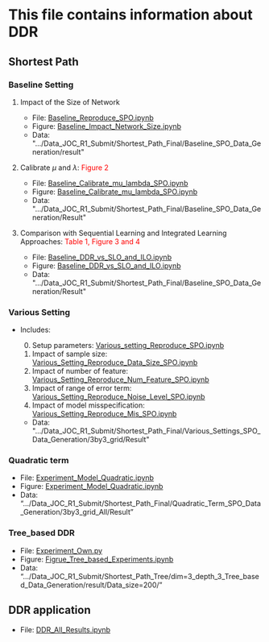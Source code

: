 # This file contains information about DDR


## Shortest Path

### Baseline Setting
1. Impact of the Size of Network
    - File: [Baseline_Reproduce_SPO.ipynb](/Shortest_Path_Reproduce/Baseline_Reproduce_SPO.ipynb)
    - Figure: [Baseline_Impact_Network_Size.ipynb](/Shortest_Path_Reproduce/Baseline_Impact_Network_Size.ipynb)
    - Data: ".../Data_JOC_R1_Submit/Shortest_Path_Final/Baseline_SPO_Data_Generation/result"

2. Calibrate $\mu$ and $\lambda$: <font color="red">Figure 2</font>
    - File: [Baseline_Calibrate_mu_lambda_SPO.ipynb](/Shortest_Path_Reproduce/Baseline_Calibrate_mu_lambda_SPO.ipynb)
    - Figure: [Baseline_Calibrate_mu_lambda_SPO.ipynb](/Shortest_Path_Reproduce/Baseline_Calibrate_mu_lambda_SPO.ipynb)
    - Data: ".../Data_JOC_R1_Submit/Shortest_Path_Final/Baseline_SPO_Data_Generation/Result"

2. Comparison with Sequential Learning and Integrated Learning Approaches: <font color="red">Table 1, Figure 3 and 4</font>
    - File: [Baseline_DDR_vs_SLO_and_ILO.ipynb](/Shortest_Path_Reproduce/Baseline_DDR_vs_SLO_and_ILO.ipynb)
    - Figure: [Baseline_DDR_vs_SLO_and_ILO.ipynb](/Shortest_Path_Reproduce/Baseline_DDR_vs_SLO_and_ILO.ipynb)
    - Data: ".../Data_JOC_R1_Submit/Shortest_Path_Final/Baseline_SPO_Data_Generation/Result"


### Various Setting
- Includes: 

    0. Setup parameters: [Various_setting_Reproduce_SPO.ipynb](/Shortest_Path_Reproduce/Various_setting_Reproduce_SPO.ipynb)
    1. Impact of sample size: [Various_Setting_Reproduce_Data_Size_SPO.ipynb](/Shortest_Path_Reproduce/Various_Setting_Reproduce_Data_Size_SPO.ipynb)
    2. Impact of number of feature: [Various_Setting_Reproduce_Num_Feature_SPO.ipynb](/Shortest_Path_Reproduce/Various_Setting_Reproduce_Num_Feature_SPO.ipynb)
    3. Impact of range of error term: [Various_Setting_Reproduce_Noise_Level_SPO.ipynb](/Shortest_Path_Reproduce/Various_Setting_Reproduce_Noise_Level_SPO.ipynb)
    4. Impact of model misspecification: [Various_Setting_Reproduce_Mis_SPO.ipynb](/Shortest_Path_Reproduce/Various_Setting_Reproduce_Mis_SPO.ipynb)
    - Data: ".../Data_JOC_R1_Submit/Shortest_Path_Final/Various_Settings_SPO_Data_Generation/3by3_grid/Result"

### Quadratic term

- File: [Experiment_Model_Quadratic.ipynb](/Shortest_Path_Reproduce/Experiment_Model_Quadratic.ipynb)
- Figure: [Experiment_Model_Quadratic.ipynb](/Shortest_Path_Reproduce/Experiment_Model_Quadratic.ipynb)
- Data: “.../Data_JOC_R1_Submit/Shortest_Path_Final/Quadratic_Term_SPO_Data_Generation/3by3_grid_All/Result”

### Tree_based DDR 

- File: [Experiment_Own.py](Tree_Based_Approaches/Tree_Based_SPO_Plus/Experiment_Own.py)
- Figure: [Figrue_Tree_based_Experiments.ipynb](Tree_Based_Approaches/Tree_Based_SPO_Plus/Figrue_Tree_based_Experiments.ipynb)
- Data: “.../Data_JOC_R1_Submit/Shortest_Path_Tree/dim=3_depth_3_Tree_based_Data_Generation/result/Data_size=200/”

## DDR application
- File: [DDR_All_Results.ipynb](/DDR_Reproduce/DDR_All_Results.ipynb)

<!-- ### Revise codes
- run EPO时，我在 dataset.py 中关闭了Optimizing for optDataset... 和tqdm的打印 -->
<!-- - pyepo/func/abcmodule.py/中注释 “print("Num of cores: {}".format(self.processes))” -->

<!-- 
### Model Misspecification
1. Model misspecification when $N=100$: <font color="red">Figure 5, lower left subfig of Figure D.2</font>
    - File: [Experiment_Model_Mis_N_100.ipynb](/Shortest_Path_Reproduce/Experiment_Model_Mis_N_100.ipynb)
    - Figure: [Experiment_Model_Mis_N_100.ipynb](/Shortest_Path_Reproduce/Experiment_Model_Mis_N_100.ipynb)
    - Data: ".../Data_JOC_R1/Shortest_Path_Rep/Model_MisSPO_Data_Generation/3by3_grid/"

1. Model misspecification under different Data Size
    - File: [Experiment_Model_Mis_Data_Size.ipynb](/Shortest_Path_Reproduce/Experiment_Model_Mis_Data_Size.ipynb)
    - Figure: [Experiment_Model_Mis_Data_Size.ipynb](/Shortest_Path_Reproduce/Experiment_Model_Mis_Data_Size.ipynb)
    - Data: “/Data_JOC_R1/Shortest_Path_Rep/Model_Mis_Data_SizeSPO_Data_Generation/3by3_grid/”



- 复现时，需要在Data_Simulator函数中，使得data_generation_process前面的SEED为iter，如下 W_star = data_gen.generate_truth(DataPath_iter,lower, upper, p, d, iter,data_generation_process)

### Revise codes
- run EPO时，我在 dataset.py 中关闭了Optimizing for optDataset... 和tqdm的打印


### DDR Tree
1. 在mtp.py 文件中增加,计算root node 上DDR cost，需要我们也对error()函数内做了修改。
```
if leaf_mod.SPO_weight_param == 2.0:
    DDR_loss_Rst = leaf_mod.error(A,Y,mu,lamb)
    leaf_mod_error = DDR_loss_Rst["obj"]
else:
    leaf_mod_error = fast_avg(leaf_mod.error(A,Y,mu,lamb),weights)
```

2. mtp.py _find_best_split_binary()函数中，做如下代码替换：
```
l_avg_errors[k] = np.dot(leaf_mod_l.error(A_l,Y_l),weights_train_l)/sum_weights;
r_avg_errors[k] = np.dot(leaf_mod_r.error(A_r,Y_r),weights_train_r)/sum_weights;
```
替换为：
```
if leaf_mod_l.SPO_weight_param == 2.0:
    DDR_loss_Rst = leaf_mod_l.error(A_l,Y_l,tree_params.mu,tree_params.lamb)
    l_avg_errors[k] = DDR_loss_Rst["obj"]
else:
    l_avg_errors[k] = np.dot(leaf_mod_l.error(A_l,Y_l,tree_params.mu,tree_params.lamb),weights_train_l)/sum_weights;

if leaf_mod_r.SPO_weight_param == 2.0:
    DDR_loss_Rst = leaf_mod_r.error(A_r,Y_r,tree_params.mu,tree_params.lamb)
    r_avg_errors[k] = DDR_loss_Rst["obj"]
else:
    r_avg_errors[k] = np.dot(leaf_mod_r.error(A_r,Y_r,tree_params.mu,tree_params.lamb),weights_train_r)/sum_weights;
```
<font color="red">Experimental Records</font>
1. S = 100, 2*2 grid, max depth = 2, Not good as the SPO
2. S = 100, 2*2 grid, max depth = 3, Try 
3. S = 200, 2*2 grid, max depth = 3, p = 1, deg = 1.0, lambda = 500, mu = np.round(np.arange(0.85,1.0,0.025),4), 
    - 可以找到比SPO好，但没有MSE好，
    - '/Data_JOC_R1/Shortest_Path_Tree/'+str(grid[0])+'by'+str(grid[1])+'_grid' +'_depth_'+str(max_depth)+"_0628/"
4. <font color="red">尝试tree-based data generation process</font> -->
